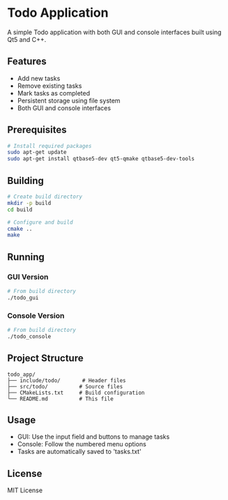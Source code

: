 # Todo Application

A simple Todo application with both GUI and console interfaces built using Qt5 and C++.

## Features
- Add new tasks
- Remove existing tasks
- Mark tasks as completed
- Persistent storage using file system
- Both GUI and console interfaces

## Prerequisites
```bash
# Install required packages
sudo apt-get update
sudo apt-get install qtbase5-dev qt5-qmake qtbase5-dev-tools
```

## Building

```bash
# Create build directory
mkdir -p build
cd build

# Configure and build
cmake ..
make
```

## Running

### GUI Version
```bash
# From build directory
./todo_gui
```

### Console Version
```bash
# From build directory
./todo_console
```

## Project Structure
```
todo_app/
├── include/todo/       # Header files
├── src/todo/          # Source files
├── CMakeLists.txt     # Build configuration
└── README.md          # This file
```

## Usage
- GUI: Use the input field and buttons to manage tasks
- Console: Follow the numbered menu options
- Tasks are automatically saved to 'tasks.txt'

## License
MIT License
